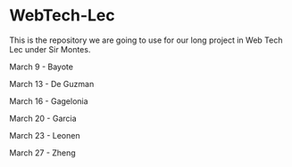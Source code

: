 # WebTech-Lec
This is the repository we are going to use for our long project in Web Tech Lec under Sir Montes.

March 9 - Bayote 

March 13 - De Guzman

March 16 - Gagelonia

March 20 - Garcia

March 23 - Leonen

March 27 - Zheng


